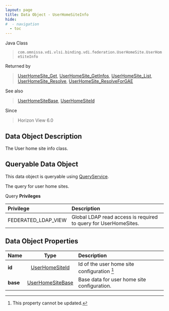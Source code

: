 ```yaml
---
layout: page
title: Data Object - UserHomeSiteInfo
hide:
#  - navigation
  - toc
---
```






Java Class
> `com.omnissa.vdi.vlsi.binding.vdi.federation.UserHomeSite.UserHomeSiteInfo`

Returned by
> [UserHomeSite_Get](vdi.federation.UserHomeSite.md#get), [UserHomeSite_GetInfos](vdi.federation.UserHomeSite.md#getInfos), [UserHomeSite_List](vdi.federation.UserHomeSite.md#list), [UserHomeSite_Resolve](vdi.federation.UserHomeSite.md#resolve), [UserHomeSite_ResolveForGAE](vdi.federation.UserHomeSite.md#resolveForGAE)

See also
> [UserHomeSiteBase](vdi.federation.UserHomeSite.UserHomeSiteBase.md), [UserHomeSiteId](vdi.entity.UserHomeSiteId.md)

Since
> Horizon View 6.0


## Data Object Description

The User home site info class.

##  Queryable Data Object

This data object is queryable using [QueryService](vdi.query.QueryService.md "QueryService").

The query for user home sites.

Query **Privileges**

Privilege | Description
:---|:---
FEDERATED_LDAP_VIEW|  Global LDAP read access is required to query for UserHomeSites.



## Data Object Properties

 Name | Type | Description
:---|:---:|:---
**id**| [UserHomeSiteId](vdi.entity.UserHomeSiteId.md)|  Id of the user home site configuration [^2]
**base**| [UserHomeSiteBase](vdi.federation.UserHomeSite.UserHomeSiteBase.md)|  Base data for user home site configuration.


 


[^2]: This property cannot be updated.